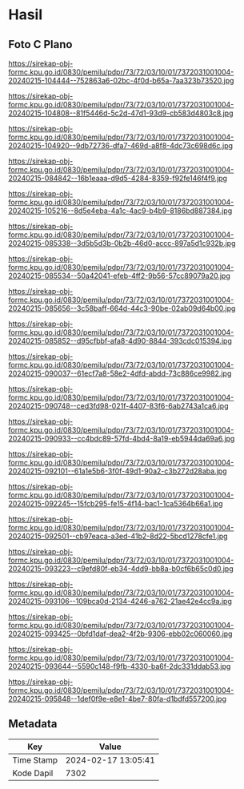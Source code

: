 # Hasil

## Foto C Plano

https://sirekap-obj-formc.kpu.go.id/0830/pemilu/pdpr/73/72/03/10/01/7372031001004-20240215-104444--752863a6-02bc-4f0d-b65a-7aa323b73520.jpg

https://sirekap-obj-formc.kpu.go.id/0830/pemilu/pdpr/73/72/03/10/01/7372031001004-20240215-104808--81f5446d-5c2d-47d1-93d9-cb583d4803c8.jpg

https://sirekap-obj-formc.kpu.go.id/0830/pemilu/pdpr/73/72/03/10/01/7372031001004-20240215-104920--9db72736-dfa7-469d-a8f8-4dc73c698d6c.jpg

https://sirekap-obj-formc.kpu.go.id/0830/pemilu/pdpr/73/72/03/10/01/7372031001004-20240215-084842--16b1eaaa-d9d5-4284-8359-f92fe146f4f9.jpg

https://sirekap-obj-formc.kpu.go.id/0830/pemilu/pdpr/73/72/03/10/01/7372031001004-20240215-105216--8d5e4eba-4a1c-4ac9-b4b9-8186bd887384.jpg

https://sirekap-obj-formc.kpu.go.id/0830/pemilu/pdpr/73/72/03/10/01/7372031001004-20240215-085338--3d5b5d3b-0b2b-46d0-accc-897a5d1c932b.jpg

https://sirekap-obj-formc.kpu.go.id/0830/pemilu/pdpr/73/72/03/10/01/7372031001004-20240215-085534--50a42041-efeb-4ff2-9b56-57cc89079a20.jpg

https://sirekap-obj-formc.kpu.go.id/0830/pemilu/pdpr/73/72/03/10/01/7372031001004-20240215-085656--3c58baff-664d-44c3-90be-02ab09d64b00.jpg

https://sirekap-obj-formc.kpu.go.id/0830/pemilu/pdpr/73/72/03/10/01/7372031001004-20240215-085852--d95cfbbf-afa8-4d90-8844-393cdc015394.jpg

https://sirekap-obj-formc.kpu.go.id/0830/pemilu/pdpr/73/72/03/10/01/7372031001004-20240215-090037--61ecf7a8-58e2-4dfd-abdd-73c886ce9982.jpg

https://sirekap-obj-formc.kpu.go.id/0830/pemilu/pdpr/73/72/03/10/01/7372031001004-20240215-090748--ced3fd98-021f-4407-83f6-6ab2743a1ca6.jpg

https://sirekap-obj-formc.kpu.go.id/0830/pemilu/pdpr/73/72/03/10/01/7372031001004-20240215-090933--cc4bdc89-57fd-4bd4-8a19-eb5944da69a6.jpg

https://sirekap-obj-formc.kpu.go.id/0830/pemilu/pdpr/73/72/03/10/01/7372031001004-20240215-092101--61a1e5b6-3f0f-49d1-90a2-c3b272d28aba.jpg

https://sirekap-obj-formc.kpu.go.id/0830/pemilu/pdpr/73/72/03/10/01/7372031001004-20240215-092245--15fcb295-fe15-4f14-bac1-1ca5364b66a1.jpg

https://sirekap-obj-formc.kpu.go.id/0830/pemilu/pdpr/73/72/03/10/01/7372031001004-20240215-092501--cb97eaca-a3ed-41b2-8d22-5bcd1278cfe1.jpg

https://sirekap-obj-formc.kpu.go.id/0830/pemilu/pdpr/73/72/03/10/01/7372031001004-20240215-093223--c9efd80f-eb34-4dd9-bb8a-b0cf6b65c0d0.jpg

https://sirekap-obj-formc.kpu.go.id/0830/pemilu/pdpr/73/72/03/10/01/7372031001004-20240215-093106--109bca0d-2134-4246-a762-21ae42e4cc9a.jpg

https://sirekap-obj-formc.kpu.go.id/0830/pemilu/pdpr/73/72/03/10/01/7372031001004-20240215-093425--0bfd1daf-dea2-4f2b-9306-ebb02c060060.jpg

https://sirekap-obj-formc.kpu.go.id/0830/pemilu/pdpr/73/72/03/10/01/7372031001004-20240215-093644--5590c148-f9fb-4330-ba6f-2dc331ddab53.jpg

https://sirekap-obj-formc.kpu.go.id/0830/pemilu/pdpr/73/72/03/10/01/7372031001004-20240215-095848--1def0f9e-e8e1-4be7-80fa-d1bdfd557200.jpg


## Metadata

| Key        | Value               |
| ---------- | ------------------- |
| Time Stamp | 2024-02-17 13:05:41 |
| Kode Dapil | 7302                |



